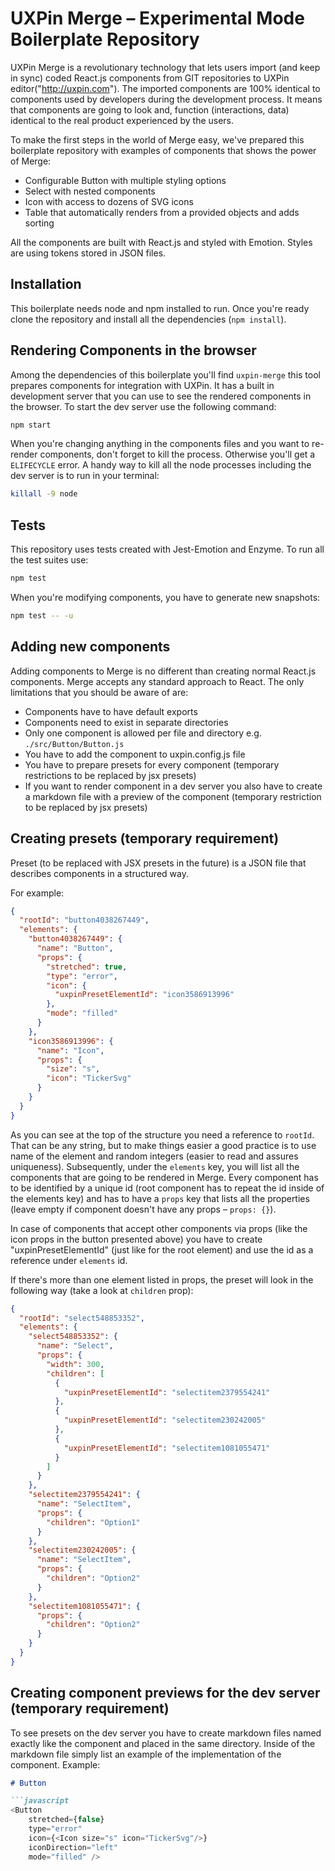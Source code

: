 # UXPin Merge – Experimental Mode Boilerplate Repository

UXPin Merge is a revolutionary technology that lets users import (and keep in sync) coded React.js components from GIT repositories to UXPin editor("http://uxpin.com"). The imported components are 100% identical to components used by developers during the development process. It means that components are going to look and, function (interactions, data) identical to the real product experienced by the users. 

To make the first steps in the world of Merge easy, we've prepared this boilerplate repository with examples of components that shows the power of Merge:
* Configurable Button with multiple styling options
* Select with nested components
* Icon with access to dozens of SVG icons
* Table that automatically renders from a provided objects and adds sorting

All the components are built with React.js and styled with Emotion. Styles are using tokens stored in JSON files.

## Installation

This boilerplate needs node and npm installed to run. Once you're ready clone the repository and install all the dependencies (`npm install`). 

## Rendering Components in the browser

Among the dependencies of this boilerplate you'll find `uxpin-merge` this tool prepares components for integration with UXPin. It has a built in development server that you can use to see the rendered components in the browser. To start the dev server use the following command:

```bash
npm start
```

When you're changing anything in the components files and you want to re-render components, don't forget to kill the process. Otherwise you'll get a `ELIFECYCLE` error. A handy way to kill all the node processes including the dev server is to run in your terminal:

```bash
killall -9 node
```

## Tests

This repository uses tests created with Jest-Emotion and Enzyme. To run all the test suites use:

```bash
npm test
```

When you're modifying components, you have to generate new snapshots:

```bash
npm test -- -u
```

## Adding new components

Adding components to Merge is no different than creating normal React.js components. Merge accepts any standard approach to React. The only limitations that you should be aware of are:
* Components have to have default exports
* Components need to exist in separate directories
* Only one component is allowed per file and directory e.g. `./src/Button/Button.js`
* You have to add the component to uxpin.config.js file
* You have to prepare presets for every component (temporary restrictions to be replaced by jsx presets)
* If you want to render component in a dev server you also have to create a markdown file with a preview of the component (temporary restriction to be replaced by jsx presets)

## Creating presets (temporary requirement)

Preset (to be replaced with JSX presets in the future) is a JSON file that describes components in a structured way.

For example:

```json
{
  "rootId": "button4038267449",
  "elements": {
    "button4038267449": {
      "name": "Button",
      "props": {
        "stretched": true,
        "type": "error",
        "icon": {
          "uxpinPresetElementId": "icon3586913996"
        },
        "mode": "filled"
      }
    },
    "icon3586913996": {
      "name": "Icon",
      "props": {
        "size": "s",
        "icon": "TickerSvg"
      }
    }
  }
}
```

As you can see at the top of the structure you need a reference to `rootId`. That can be any string, but to make things easier a good practice is to use name of the element and random integers (easier to read and assures uniqueness). Subsequently, under the `elements` key, you will list all the components that are going to be rendered in Merge. Every component has to be identified by a unique id (root component has to repeat the id inside of the elements key) and has to have a `props` key that lists all the properties (leave empty if component doesn't have any props – `props: {}`).

In case of components that accept other components via props (like the icon props in the button presented above) you have to create "uxpinPresetElementId" (just like for the root element) and use the id as a reference under `elements` id. 

If there's more than one element listed in props, the preset will look in the following way (take a look at `children` prop):

```json
{
  "rootId": "select548853352",
  "elements": {
    "select548853352": {
      "name": "Select",
      "props": {
        "width": 300,
        "children": [
          {
            "uxpinPresetElementId": "selectitem2379554241"
          },
          {
            "uxpinPresetElementId": "selectitem230242005"
          },
          {
            "uxpinPresetElementId": "selectitem1081055471"
          }
        ]
      }
    },
    "selectitem2379554241": {
      "name": "SelectItem",
      "props": {
        "children": "Option1"
      }
    },
    "selectitem230242005": {
      "name": "SelectItem",
      "props": {
        "children": "Option2"
      }
    },
    "selectitem1081055471": {
      "props": {
        "children": "Option2"
      }
    }
  }
}

```


## Creating component previews for the dev server (temporary requirement)

To see presets on the dev server you have to create markdown files named exactly like the component and placed in the same directory. Inside of the markdown file simply list an example of the implementation of the component. Example:

```markdown
# Button

```javascript
<Button
    stretched={false}
    type="error"
    icon={<Icon size="s" icon="TickerSvg"/>}
    iconDirection="left"
    mode="filled" />
```
```

